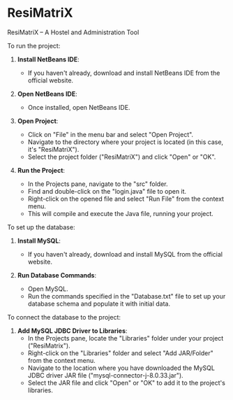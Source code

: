 # ResiMatriX
ResiMatriX – A Hostel and Administration Tool



To run the project:

1. **Install NetBeans IDE**:
   - If you haven't already, download and install NetBeans IDE from the official website.

2. **Open NetBeans IDE**:
   - Once installed, open NetBeans IDE.

3. **Open Project**:
   - Click on "File" in the menu bar and select "Open Project".
   - Navigate to the directory where your project is located (in this case, it's "ResiMatriX").
   - Select the project folder ("ResiMatriX") and click "Open" or "OK".

4. **Run the Project**:
   - In the Projects pane, navigate to the "src" folder.
   - Find and double-click on the "login.java" file to open it.
   - Right-click on the opened file and select "Run File" from the context menu.
   - This will compile and execute the Java file, running your project.



To set up the database:

1. **Install MySQL**:
   - If you haven't already, download and install MySQL from the official website.

2. **Run Database Commands**:
   - Open MySQL.
   - Run the commands specified in the "Database.txt" file to set up your database schema and populate it with initial data.



To connect the database to the project:

1. **Add MySQL JDBC Driver to Libraries**:
   - In the Projects pane, locate the "Libraries" folder under your project ("ResiMatrix").
   - Right-click on the "Libraries" folder and select "Add JAR/Folder" from the context menu.
   - Navigate to the location where you have downloaded the MySQL JDBC driver JAR file ("mysql-connector-j-8.0.33.jar").
   - Select the JAR file and click "Open" or "OK" to add it to the project's libraries.
